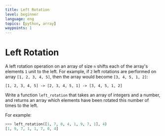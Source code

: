 ```yaml
---
title: Left Rotation
level: beginner
language: eng
topics: [python, array]
waypoints: 1
---
```


# Left Rotation

A left rotation operation on an array of size `n` shifts each of the array's elements `1` unit to the left. For example, if `2` left rotations are performed on array `[1, 2, 3, 4, 5]`, then the array would become `[3, 4, 5, 1, 2]`:

```text
[1, 2, 3, 4, 5] -> [2, 3, 4, 5, 1] -> [3, 4, 5, 1, 2]
```

Write a function `left_rotation` that takes an array of integers and a number, and returns an array which elements have been rotated this number of times to the left.

For example:

```python
>>> left_rotation([1, 7, 0, 4, 1, 9, 7, 1], 4)
[1, 9, 7, 1, 1, 7, 0, 4]
```
